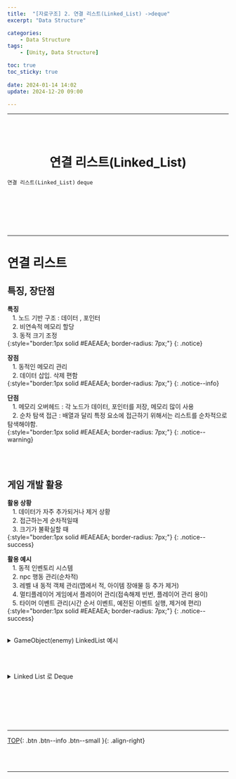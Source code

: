 ```yaml
---
title:  "[자료구조] 2. 연결 리스트(Linked_List) ->deque"
excerpt: "Data Structure"

categories:
    - Data Structure
tags:
    - [Unity, Data Structure]

toc: true
toc_sticky: true
 
date: 2024-01-14 14:02
update: 2024-12-20 09:00

---
```

- - -

<br><br>

<center><H1>  연결 리스트(Linked_List)  </H1></center>

`연결 리스트(Linked_List)` `deque`


<br><br><br><br><br>
- - - 

# 연결 리스트

## 특징, 장단점
**특징**  
&nbsp;&nbsp; 1. 노드 기반 구조 : 데이터 , 포인터  
&nbsp;&nbsp; 2. 비연속적 메모리 할당  
&nbsp;&nbsp; 3. 동적 크기 조정  
{:style="border:1px solid #EAEAEA; border-radius: 7px;"}
{: .notice}  

**장점**  
&nbsp;&nbsp; 1. 동적인 메모리 관리  
&nbsp;&nbsp; 2. 데이터 삽입. 삭제 편함   
{:style="border:1px solid #EAEAEA; border-radius: 7px;"}
{: .notice--info}  

**단점**  
&nbsp;&nbsp; 1. 메모리 오버헤드 : 각 노드가 데이터, 포인터를 저장, 메모리 많이 사용  
&nbsp;&nbsp; 2. 순차 탐색 접근 : 배열과 달리 특정 요소에 접근하기 위해서는 리스트를 순차적으로 탐색해야함.  
{:style="border:1px solid #EAEAEA; border-radius: 7px;"}
{: .notice--warning}  

<br><br>

## 게임 개발 활용

**활용 상황**  
&nbsp;&nbsp; 1. 데이터가 자주 추가되거나 제거 상황   
&nbsp;&nbsp; 2. 접근하는게 순차적일때  
&nbsp;&nbsp; 3. 크기가 불확실할 때   
{:style="border:1px solid #EAEAEA; border-radius: 7px;"}
{: .notice--success} 

**활용 예시**  
&nbsp;&nbsp; 1. 동적 인벤토리 시스템  
&nbsp;&nbsp; 2. npc 행동 관리(순차적)  
&nbsp;&nbsp; 3. 레벨 내 동적 객체 관리(맵에서 적, 아이템 장애물 등 추가 제거)  
&nbsp;&nbsp; 4. 멀티플레이어 게임에서 플레이어 관리(접속해제 빈번, 플레이어 관리 용이)  
&nbsp;&nbsp; 5. 타이머 이벤트 관리(시간 순서 이벤트, 예전된 이벤트 실행, 제거에 편리)  
{:style="border:1px solid #EAEAEA; border-radius: 7px;"}
{: .notice--success} 

<br>

<details>
<summary>GameObject(enemy) LinkedList 예시</summary>

<div class="notice--primary" markdown="1"> 

```c# 
using System.Collections.Generic;
using UnityEngine;

public class EnemyManager : MonoBehaviour
{
    private LinkedList<GameObject> enemies;

    void Start()
    {
        enemies = new LinkedList<GameObject>();

        // 적 캐릭터들을 연결 리스트에 추가
        foreach (var enemy in GameObject.FindGameObjectsWithTag("Enemy"))
        {
            enemies.AddLast(enemy);
        }
    }

    // 적 캐릭터 제거 함수
    public void RemoveEnemy(GameObject enemy)
    {
        enemies.Remove(enemy);
        Destroy(enemy);
    }
}
```
</div>
</details>

<br><br>

<details>
<summary>Linked List 로 Deque</summary>

<div class="notice--primary" markdown="1"> 

```c# 
class Program
{
    static void Main()
    {
        {
            var sw = new StreamWriter(Console.OpenStandardOutput());

            int input =Convert.ToInt32(Console.ReadLine());
            //int[] inputArr = Array.ConvertAll(Console.ReadLine().Split(" "), Convert.ToInt32);
            
            LinkedList<int> deque = new LinkedList<int>();

            while (input-- > 0) 
            {
                string[] comarr = Console.ReadLine().Split(" ");
                string com = comarr[0];
                int num=0;
                if (comarr.Length ==2)
                {
                    num = Convert.ToInt32(comarr[1]);
                }

                commend(deque,com,num);
            }

            void commend(LinkedList<int> deque, string com, int num) 
            {
                if (com == "push_front")
                {
                    deque.AddFirst(num);
                }
                else if (com == "push_back")
                {
                    deque.AddLast(num);
                }
                else if (com == "pop_front")
                {
                    if (deque.Count>0)
                    {
                        sw.WriteLine(deque.First());
                        deque.RemoveFirst();
                    }
                    else
                    {
                        sw.WriteLine(-1);
                    }
                }
                else if (com == "pop_back")
                {
                    if (deque.Count > 0)
                    {
                        sw.WriteLine(deque.Last());
                        deque.RemoveLast();
                    }
                    else
                    {
                        sw.WriteLine(-1);
                    }
                }
                else if (com == "size")
                {
                    sw.WriteLine(deque.Count);
                }
                else if (com == "empty")
                {
                    if (deque.Count > 0)
                    {
                        sw.WriteLine(0);
                    }
                    else
                    {
                        sw.WriteLine(1);
                    }
                }
                else if (com == "front")
                {
                    if (deque.Count > 0)
                    {
                        sw.WriteLine(deque.First());
                    }
                    else
                    {
                        sw.WriteLine(-1);
                    }
                }
                else if (com == "back")
                {
                    if (deque.Count > 0)
                    {
                        sw.WriteLine(deque.Last());
                    }
                    else
                    {
                        sw.WriteLine(-1);
                    }
                }
            }

            sw.Flush(); sw.Close();
        }
    }
}

```
</div>
</details>

<br><br><br><br><br>
- - - 


[TOP](#){: .btn .btn--info .btn--small }{: .align-right}


<br><br>
- - -
